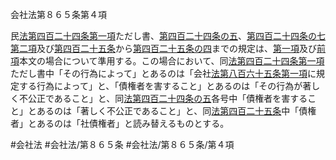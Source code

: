 会社法第８６５条第４項

民[法第四百二十四条第一項](会社法＿＿＿＿第４２４条第１項)ただし書、[第四百二十四条の五](会社法＿＿＿＿第４２４条の５)、[第四百二十四条の七第二項](会社法＿＿＿＿第４２４条の７第２項)及び[第四百二十五条](会社法＿＿＿＿第４２５条)から[第四百二十五条の四](会社法＿＿＿＿第４２５条の４)までの規定は、[第一項](会社法＿＿＿＿第８６５条第１項)及び[前項](会社法＿＿＿＿第８６５条第３項)本文の場合について準用する。この場合において、同[法第四百二十四条第一項](会社法＿＿＿＿第４２４条第１項)ただし書中「その行為によって」とあるのは「会社[法第八百六十五条第一項](会社法＿＿＿＿第８６５条第１項)に規定する行為によって」と、「債権者を害すること」とあるのは「その行為が著しく不公正であること」と、同[法第四百二十四条の五](会社法＿＿＿＿第４２４条の５第１項)各号中「債権者を害すること」とあるのは「著しく不公正であること」と、同[法第四百二十五条](会社法＿＿＿＿第４２５条第１項)中「債権者」とあるのは「社債権者」と読み替えるものとする。

#会社法
#会社法/第８６５条
#会社法/第８６５条/第４項
